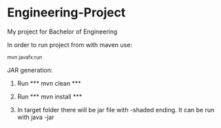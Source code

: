 # Engineering-Project
My project for Bachelor of Engineering

In order to run project from with maven use:
  
  <sub> mvn javafx:run </sub>
  
JAR generation:

1. Run 
  *** mvn clean ***

2. Run
  *** mvn install ***
  
3. In target folder there will be jar file with -shaded ending. It can be run with java -jar 
